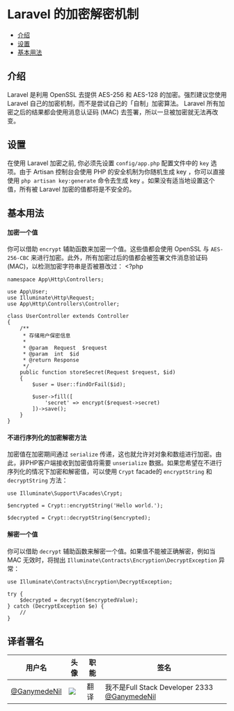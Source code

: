 # Laravel 的加密解密机制

- [介绍](#introduction)
- [设置](#configuration)
- [基本用法](#using-the-encrypter)

<a name="introduction"></a>
## 介绍

Laravel 是利用 OpenSSL 去提供 AES-256 和 AES-128 的加密。强烈建议您使用 Laravel 自己的加密机制，而不是尝试自己的「自制」加密算法。 Laravel 所有加密之后的结果都会使用消息认证码 (MAC) 去签署，所以一旦被加密就无法再改变。

<a name="configuration"></a>
## 设置

在使用 Laravel 加密之前, 你必须先设置 `config/app.php`  配置文件中的  `key` 选项。由于 Artisan 控制台会使用 PHP 的安全机制为你随机生成  key ，你可以直接使用  `php artisan key:generate`  命令去生成 key 。如果没有适当地设置这个值，所有被 Laravel 加密的值都将是不安全的。

<a name="using-the-encrypter"></a>
## 基本用法

#### 加密一个值

你可以借助  `encrypt`  辅助函数来加密一个值。这些值都会使用 OpenSSL 与 `AES-256-CBC` 来进行加密。此外，所有加密过后的值都会被签署文件消息验证码 (MAC)，以检测加密字符串是否被篡改过：
    <?php

    namespace App\Http\Controllers;

    use App\User;
    use Illuminate\Http\Request;
    use App\Http\Controllers\Controller;
    
    class UserController extends Controller
    {
        /**
         * 存储用户保密信息
         *
         * @param  Request  $request
         * @param  int  $id
         * @return Response
         */
        public function storeSecret(Request $request, $id)
        {
            $user = User::findOrFail($id);
    
            $user->fill([
                'secret' => encrypt($request->secret)
            ])->save();
        }
    }

#### 不进行序列化的加密解密方法

加密值在加密期间通过 `serialize` 传递，这也就允许对对象和数组进行加密。由此，非PHP客户端接收到加密值将需要 `unserialize`  数据。如果您希望在不进行序列化的情况下加密和解密值，可以使用 `Crypt` facade的 `encryptString` 和 `decryptString` 方法：

    use Illuminate\Support\Facades\Crypt;

    $encrypted = Crypt::encryptString('Hello world.');

    $decrypted = Crypt::decryptString($encrypted);

#### 解密一个值

你可以借助 `decrypt` 辅助函数来解密一个值。如果值不能被正确解密，例如当 MAC 无效时，将抛出 `Illuminate\Contracts\Encryption\DecryptException` 异常：

    use Illuminate\Contracts\Encryption\DecryptException;

    try {
        $decrypted = decrypt($encryptedValue);
    } catch (DecryptException $e) {
        //
    }
	
## 译者署名
| 用户名                                      | 头像                                       | 职能   | 签名                                       |
| ---------------------------------------- | ---------------------------------------- | ---- | ---------------------------------------- |
| [@GanymedeNil](https://github.com/GanymedeNil) | <img class="avatar-66 rm-style" src="https://dn-phphub.qbox.me/uploads/avatars/6859_1487055454.jpg?imageView2/1/w/100/h/100"> | 翻译   | 我不是Full Stack Developer 2333  [@GanymedeNil](http://weibo.com/jinhongyang) |